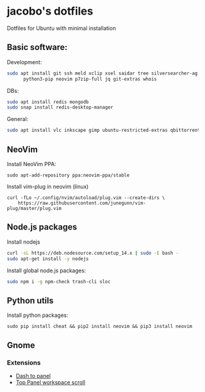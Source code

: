 jacobo's dotfiles
=================


Dotfiles for Ubuntu with minimal installation


## Basic software:

Development:

```sh
sudo apt install git ssh meld xclip xsel saidar tree silversearcher-ag zsh tmux curl\
      python3-pip neovim p7zip-full jq git-extras whois
```

DBs:
```sh
sudo apt install redis mongodb
sudo snap install redis-desktop-manager
```

General:

```sh
sudo apt install vlc inkscape gimp ubuntu-restricted-extras qbittorrent gnome-sushi gnome-tweak-tool baobab
```


## NeoVim

Install NeoVim PPA:

```
sudo apt-add-repository ppa:neovim-ppa/stable
```

Install vim-plug in neovim (linux)

```
curl -fLo ~/.config/nvim/autoload/plug.vim --create-dirs \
    https://raw.githubusercontent.com/junegunn/vim-plug/master/plug.vim
```


## Node.js packages

Install nodejs

```sh
curl -sL https://deb.nodesource.com/setup_14.x | sudo -E bash -
sudo apt-get install -y nodejs
```

Install global node.js packages:

```sh
sudo npm i -g npm-check trash-cli sloc
```

## Python utils

Install python packages:

```
sudo pip install cheat && pip2 install neovim && pip3 install neovim
```


## Gnome

### Extensions

- [Dash to panel](https://extensions.gnome.org/extension/1160/dash-to-panel/)
- [Top Panel workspace scroll](https://extensions.gnome.org/extension/701/top-panel-workspace-scroll/)
